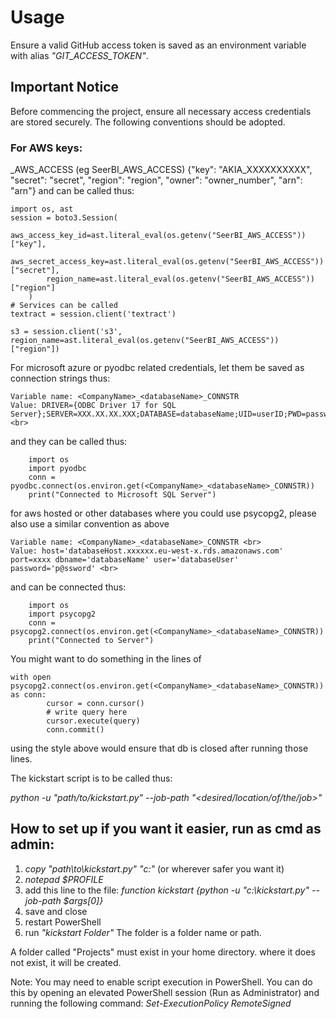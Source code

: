 # Usage
Ensure a valid GitHub access token is saved as an environment variable with alias _"GIT_ACCESS_TOKEN"_.
## Important Notice
Before commencing the project, ensure all necessary access credentials are stored securely. The following conventions should be adopted.
### For AWS keys:
<companyName>_AWS_ACCESS (eg SeerBI_AWS_ACCESS)
{"key": "AKIA_XXXXXXXXXX", "secret": "secret", "region": "region", "owner": "owner_number", "arn": "arn"}
and can be called thus:

```
import os, ast
session = boto3.Session(
        aws_access_key_id=ast.literal_eval(os.getenv("SeerBI_AWS_ACCESS"))["key"],
        aws_secret_access_key=ast.literal_eval(os.getenv("SeerBI_AWS_ACCESS"))["secret"],
        region_name=ast.literal_eval(os.getenv("SeerBI_AWS_ACCESS"))["region"]
    )
# Services can be called
textract = session.client('textract')

s3 = session.client('s3', region_name=ast.literal_eval(os.getenv("SeerBI_AWS_ACCESS"))["region"])

```
For microsoft azure or pyodbc related credentials, let them be saved as connection strings thus:
```
Variable name: <CompanyName>_<databaseName>_CONNSTR
Value: DRIVER={ODBC Driver 17 for SQL Server};SERVER=XXX.XX.XX.XXX;DATABASE=databaseName;UID=userID;PWD=password <br>
```
and they can be called thus:
```
    import os
    import pyodbc
    conn = pyodbc.connect(os.environ.get(<CompanyName>_<databaseName>_CONNSTR))
    print("Connected to Microsoft SQL Server")
```

for aws hosted or other databases where you could use psycopg2, please also use a similar convention as above
```
Variable name: <CompanyName>_<databaseName>_CONNSTR <br>
Value: host='databaseHost.xxxxxx.eu-west-x.rds.amazonaws.com' port=xxxx dbname='databaseName' user='databaseUser' password='p@ssword' <br> 
```
and can be connected thus:
```
    import os
    import psycopg2
    conn = psycopg2.connect(os.environ.get(<CompanyName>_<databaseName>_CONNSTR))
    print("Connected to Server")
```
You might want to do something in the lines of
```
with open psycopg2.connect(os.environ.get(<CompanyName>_<databaseName>_CONNSTR)) as conn:
        cursor = conn.cursor()
        # write query here
        cursor.execute(query)
        conn.commit()
```

using the style above would ensure that db is closed after running those lines. <be>

The kickstart script is to be called thus: <br>

*python -u "path/to/kickstart.py" --job-path "<desired/location/of/the/job>"*




## How to set up if you want it easier, run as cmd as admin:
1. *copy "path\to\kickstart.py" "c:\"* (or wherever safer you want it)
2. *notepad $PROFILE*
3. add this line to the file: *function kickstart {python -u "c:\kickstart.py" --job-path $args[0]}*
4. save and close
5. restart PowerShell
6. run *"kickstart Folder"*
The folder is a folder name or path.

A folder called "Projects" must exist in your home directory. where it does not exist, it will be created.

Note: You may need to enable script execution in PowerShell. You can do this by opening an elevated PowerShell session (Run as Administrator) and running the following command:
*Set-ExecutionPolicy RemoteSigned*
